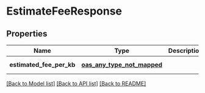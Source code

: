 # EstimateFeeResponse
## Properties

| Name | Type | Description | Notes |
|------------ | ------------- | ------------- | -------------|
| **estimated\_fee\_per\_kb** | [**oas_any_type_not_mapped**](.md) |  | [default to null] |

[[Back to Model list]](../README.md#documentation-for-models) [[Back to API list]](../README.md#documentation-for-api-endpoints) [[Back to README]](../README.md)

